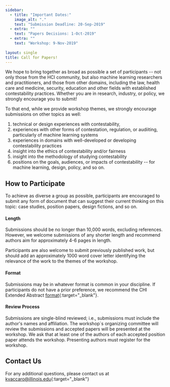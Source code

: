 ```yaml
---
sidebar:
  - title: "Important Dates:"
    image_alt: "."
    text: "Submission Deadline: 20-Sep-2019"
  - extra: ""
    text: "Papers Decisions: 1-Oct-2019"
  - extra: ""
    text: "Workshop: 9-Nov-2019"
    
layout: single
title: Call for Papers!
---
```


We hope to bring together as broad as possible a set of participants -- not only those from the HCI community, but also machine learning researchers and practitioners, and those from other domains, including the law, health care and medicine, security, education and other fields with established contestability practices. Whether you are in research, industry, or policy, we strongly encourage you to submit!

To that end, while we provide workshop themes, we strongly encourage submissions on other topics as well:

1. technical or design experiences with contestability,
2. experiences with other forms of contestation, regulation, or audiiting, particularly of machine learning systems
2. experiences in domains with well-developed or developing contestability practices 
3. insight into the ethics of contestability and/or fairness
4. insight into the methodology of studying contestability
5. positions on the goals, audiences, or impacts of contestability -- for machine learning, design, policy, and so on. 


## How to Participate

To achieve as diverse a group as possible, participants are encouraged to submit any form of document that can suggest their current thinking on this topic: case studies, position papers, design fictions, and so on. 

#### Length

Submissions should be no longer than 10,000 words, excluding references. However, we welcome submissions of any shorter length and recommend authors aim for approximately 4-6 pages in length. 

Participants are also welcome to submit previously published work, but should add an approximately 1000 word cover letter identifying the relevance of the work to the themes of the workshop.

#### Format

Submissions may be in whatever format is common in your discipline. If participants do not have a prior preference, we recommend the CHI Extended Abstract [format](http://chi2019.acm.org/authors/chi-proceedings-format/){:target="_blank"}.

#### Review Process

Submissions are single-blind reviewed; i.e., submissions must include the author's names and affiliation. The workshop`s organizing committee will review the submissions and accepted papers will be presented at the workshop. We ask that at least one of the authors of each accepted position paper attends the workshop. Presenting authors must register for the workshop.


## Contact Us
For any additional questions, please contact us at [kvaccaro@illinois.edu](mailto:kvaccaro@illinois.edu){:target="_blank"}
